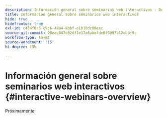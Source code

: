 ```yaml
---
description: Información general sobre seminarios web interactivos - Documentos de Marketo - Documentación del producto
title: Información general sobre seminarios web interactivos
hide: true
hidefromtoc: true
exl-id: c454f0a5-c9c6-48a4-8bbf-e1b10dc00eec
source-git-commit: 98eac847e62df1e17a6abefde0f9097b12cbbf9c
workflow-type: tm+mt
source-wordcount: '15'
ht-degree: 13%

---
```


# Información general sobre seminarios web interactivos {#interactive-webinars-overview}

Próximamente

